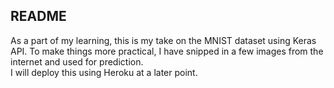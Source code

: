 <h2>README</h2>
As a part of my learning, this is my take on the MNIST dataset using Keras API.
To make things more practical, I have snipped in a few images from the internet and used for prediction.<br>
I will deploy this using Heroku at a later point.
